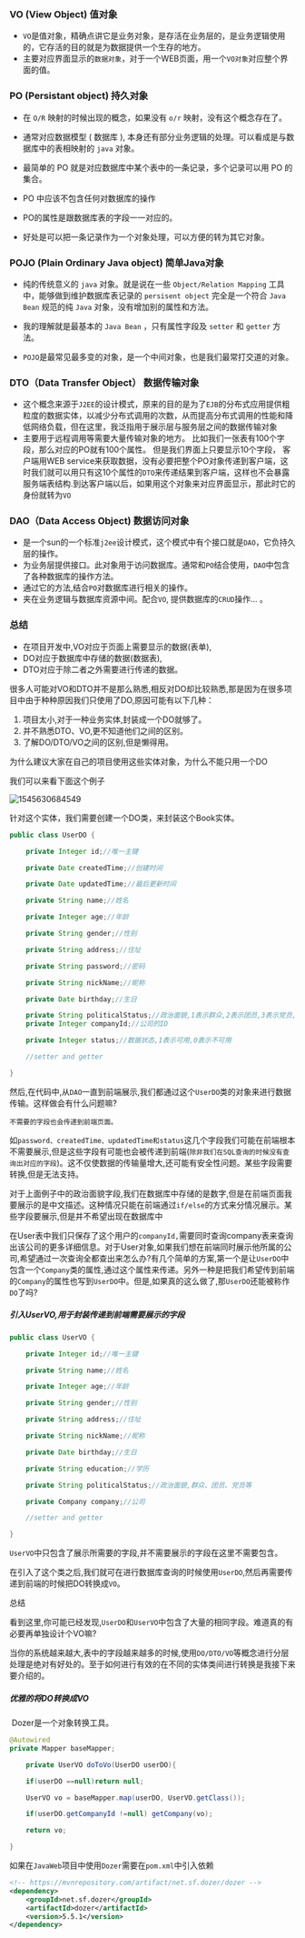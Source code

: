 ### VO (View Object) 值对象

- `VO`是值对象，精确点讲它是业务对象，是存活在业务层的，是业务逻辑使用的，它存活的目的就是为数据提供一个生存的地方。
- 主要对应界面显示的`数据对象`，对于一个WEB页面，用一个`VO对象`对应整个界面的值。 

### PO (Persistant object)  持久对象

- 在 `O/R` 映射的时候出现的概念，如果没有 `o/r` 映射，没有这个概念存在了。

- 通常对应数据模型 ( 数据库 ), 本身还有部分业务逻辑的处理。可以看成是与数据库中的表相映射的 `java` 对象。

- 最简单的 PO 就是对应数据库中某个表中的一条记录，多个记录可以用 PO 的集合。

-  PO 中应该不包含任何对数据库的操作

- PO的属性是跟数据库表的字段一一对应的。
- 好处是可以把一条记录作为一个对象处理，可以方便的转为其它对象。

### POJO (Plain Ordinary Java object) 简单Java对象

- 纯的传统意义的 `java` 对象。就是说在一些 `Object/Relation Mapping` 工具中，能够做到维护数据库表记录的 `persisent object` 完全是一个符合 `Java Bean` 规范的纯 `Java` 对象，没有增加别的属性和方法。

- 我的理解就是最基本的 `Java Bean` ，只有属性字段及 `setter` 和 `getter` 方法。
- `POJO`是最常见最多变的对象，是一个中间对象，也是我们最常打交道的对象。 

### DTO（Data Transfer Object） 数据传输对象

- 这个概念来源于`J2EE`的设计模式，原来的目的是为了`EJB`的分布式应用提供粗粒度的数据实体，以减少分布式调用的次数，从而提高分布式调用的性能和降低网络负载，但在这里，我泛指用于展示层与服务层之间的数据传输对象
- 主要用于远程调用等需要大量传输对象的地方。 
  比如我们一张表有100个字段，那么对应的PO就有100个属性。 但是我们界面上只要显示10个字段， 客户端用WEB service来获取数据，没有必要把整个PO对象传递到客户端，这时我们就可以用只有这10个属性的`DTO`来传递结果到客户端，这样也不会暴露服务端表结构.到达客户端以后，如果用这个对象来对应界面显示，那此时它的身份就转为`VO` 

### DAO（Data Access Object) 数据访问对象 

- 是一个sun的一个标准`j2ee`设计模式，这个模式中有个接口就是`DAO`，它负持久层的操作。
- 为业务层提供接口。此对象用于访问数据库。通常和`PO`结合使用，`DAO`中包含了各种数据库的操作方法。
- 通过它的方法,结合`PO`对数据库进行相关的操作。
- 夹在业务逻辑与数据库资源中间。配合`VO`, 提供数据库的`CRUD`操作... 。





### 总结

- 在项目开发中,VO对应于页面上需要显示的数据(表单),
- DO对应于数据库中存储的数据(数据表),
- DTO对应于除二者之外需要进行传递的数据。

很多人可能对VO和DTO并不是那么熟悉,相反对DO却比较熟悉,那是因为在很多项目中由于种种原因我们只使用了DO,原因可能有以下几种：

1. 项目太小,对于一种业务实体,封装成一个DO就够了。
2. 并不熟悉DTO、VO,更不知道他们之间的区别。
3. 了解DO/DTO/VO之间的区别,但是懒得用。



为什么建议大家在自己的项目使用这些实体对象，为什么不能只用一个DO

我们可以来看下面这个例子

![1545630684549](https://github.com/flymecode/MX-Notes/blob/master/sc-note/image/1545630684549.png)

针对这个实体，我们需要创建一个DO类，来封装这个Book实体。

```java
public class UserDO {

    private Integer id;//唯一主键

    private Date createdTime;//创建时间

    private Date updatedTime;//最后更新时间

    private String name;//姓名

    private Integer age;//年龄

    private String gender;//性别

    private String address;//住址

    private String password;//密码

    private String nickName;//昵称

    private Date birthday;//生日

    private String politicalStatus;//政治面貌,1表示群众,2表示团员,3表示党员,4表示其他,100表示未	知  
    private Integer companyId;//公司的ID

    private Integer status;//数据状态,1表示可用,0表示不可用

    //setter and getter

}
```

然后,在代码中,从`DAO`一直到前端展示,我们都通过这个`UserDO`类的对象来进行数据传输。这样做会有什么问题嘛?

`不需要的字段也会传递到前端页面。`

如`password、createdTime、updatedTime和status`这几个字段我们可能在前端根本不需要展示,但是这些字段有可能也会被传递到前端(`除非我们在SQL查询的时候没有查询出对应的字段`)。这不仅使数据的传输量增大,还可能有安全性问题。某些字段需要转换,但是无法支持。

对于上面例子中的政治面貌字段,我们在数据库中存储的是数字,但是在前端页面我要展示的是中文描述。这种情况只能在前端通过`if/else`的方式来分情况展示。某些字段要展示,但是并不希望出现在数据库中 

在User表中我们只保存了这个用户的`companyId,`需要同时查询company表来查询出该公司的更多详细信息。对于User对象,如果我们想在前端同时展示他所属的公司,希望通过一次查询全都查出来怎么办?有几个简单的方案,第一个是让`UserDO`中包含一个`Company`类的属性,通过这个属性来传递。另外一种是把我们希望传到前端的`Company`的属性也写到`UserDO`中。但是,如果真的这么做了,那`UserDO`还能被称作`DO`了吗?   



##### 引入UserVO,用于封装传递到前端需要展示的字段

```java
public class UserVO {

    private Integer id;//唯一主键

    private String name;//姓名

    private Integer age;//年龄

    private String gender;//性别

    private String address;//住址

    private String nickName;//昵称

    private Date birthday;//生日

    private String education;//学历

    private String politicalStatus;//政治面貌,群众、团员、党员等

    private Company company;//公司

    //setter and getter

}
```

`UserVO`中只包含了展示所需要的字段,并不需要展示的字段在这里不需要包含。

在引入了这个类之后,我们就可在进行数据库查询的时候使用`UserDO`,然后再需要传递到前端的时候把DO转换成`VO`。

总结 

​	看到这里,你可能已经发现,`UserDO`和`UserVO`中包含了大量的相同字段。难道真的有必要再单独设计个VO嘛?

​	当你的系统越来越大,表中的字段越来越多的时候,使用`DO/DTO/VO`等概念进行分层处理是绝对有好处的。至于如何进行有效的在不同的实体类间进行转换是我接下来要介绍的。

##### 优雅的将DO转换成VO 

​	Dozer是一个对象转换工具。

```java
@Autowired
private Mapper baseMapper;

    private UserVO doToVo(UserDO userDO){

    if(userDO ==null)return null;

    UserVO vo = baseMapper.map(userDO, UserVO.getClass());

    if(userDO.getCompanyId !=null) getCompany(vo);

    return vo;

}
```

如果在`JavaWeb`项目中使用`Dozer`需要在`pom.xml`中引入依赖

```xml
<!-- https://mvnrepository.com/artifact/net.sf.dozer/dozer -->
<dependency>
    <groupId>net.sf.dozer</groupId>
    <artifactId>dozer</artifactId>
    <version>5.5.1</version>
</dependency>

```

